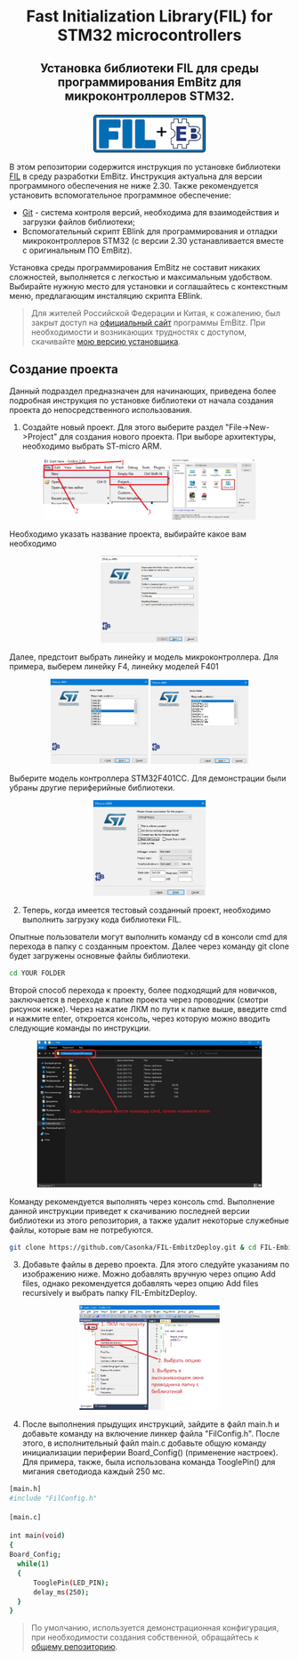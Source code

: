 <h1><p align="center"> 
Fast Initialization Library(FIL) for STM32 microcontrollers
</p></h1>

<h2><p align="center"> 
Установка библиотеки FIL для среды программирования EmBitz для микроконтроллеров STM32.
</p></h2>

<p align="center">
<img width=40% src=https://github.com/Casonka/FIL-EmBitzDeploy/blob/main/images/FIL_and_EmBitz.png>
</p>

В этом репозитории содержится инструкция по установке библиотеки [FIL](https://github.com/Casonka/FIL) в среду разработки EmBitz. Инструкция актуальна для версии программного обеспечения не ниже 2.30. Также рекомендуется установить вспомогательное программное обеспечение: 
- [Git](https://git-scm.com/book/ru/v2/%D0%92%D0%B2%D0%B5%D0%B4%D0%B5%D0%BD%D0%B8%D0%B5-%D0%A3%D1%81%D1%82%D0%B0%D0%BD%D0%BE%D0%B2%D0%BA%D0%B0-Git) - система контроля версий, необходима для взаимодействия и загрузки файлов библиотеки; 
- Вспомогательный скрипт EBlink для программирования и отладки микроконтроллеров STM32 (с версии 2.30 устанавливается вместе с оригинальным ПО EmBitz).

Установка среды программирования EmBitz не составит никаких сложностей, выполняется с легкостью и максимальным удобством. Выбирайте нужную место для установки и соглашайтесь с контекстным меню, предлагающим инсталяцию скрипта EBlink.

> Для жителей Российской Федерации и Китая, к сожалению, был закрыт доступ на [официальный сайт](https://www.embitz.org/) программы EmBitz. При необходимости и возникающих трудностях с доступом, скачивайте [мою версию установщика](https://disk.yandex.ru/d/Ut2pd7Eky08Wnw).

## Создание проекта

Данный подраздел предназначен для начинающих, приведена более подробная инструкция по установке библиотеки от начала создания проекта до непосредственного использования. 

1) Создайте новый проект. Для этого выберите раздел "File->New->Project" для создания нового проекта. При выборе архитектуры, необходимо выбрать ST-micro ARM.

<p align="center"><img width=45% src=https://github.com/Casonka/FIL-EmBitzDeploy/blob/main/images/1.png> <img width=30% src=https://github.com/Casonka/FIL-EmBitzDeploy/blob/main/images/2.jpg></p>
<p align="center"></p>

Необходимо указать название проекта, выбирайте какое вам необходимо
<p align="center"><img width=35% src=https://github.com/Casonka/FIL-EmBitzDeploy/blob/main/images/3.png></p>

Далее, предстоит выбрать линейку и модель микроконтроллера. Для примера, выберем линейку F4, линейку моделей F401

<p align="center"><img width=35% src=https://github.com/Casonka/FIL-EmBitzDeploy/blob/main/images/4.jpg> <img width=35% src=https://github.com/Casonka/FIL-EmBitzDeploy/blob/main/images/5.jpg></p>

Выберите модель контроллера STM32F401CC. Для демонстрации были убраны другие периферийные библиотеки.

<p align="center"><img width=40% src=https://github.com/Casonka/FIL-EmBitzDeploy/blob/main/images/6.jpg></p>

2) Теперь, когда имеется тестовый созданный проект, необходимо выполнить загрузку кода библиотеки FIL.

Опытные пользователи могут выполнить команду cd в консоли cmd для перехода в папку с созданным проектом. Далее через команду git clone будет загружены основные файлы библиотеки.
```sh
cd YOUR FOLDER
```
Второй способ перехода к проекту, более подходящий для новичков, заключается в переходе к папке проекта через проводник (смотри рисунок ниже). Через нажатие ЛКМ по пути к папке выше, введите cmd и нажмите enter, откроется консоль, через которую можно вводить следующие команды по инструкции.

<p align="center"><img width=80% src=https://github.com/Casonka/FIL-EmBitzDeploy/blob/main/images/7(a).jpg></p>

Команду рекомендуется выполнять через консоль cmd. Выполнение данной инструкции приведет к скачиванию последней версии библиотеки из этого репозитория, а также удалит некоторые служебные файлы, которые вам не потребуются.
```sh
git clone https://github.com/Casonka/FIL-EmbitzDeploy.git & cd FIL-EmbitzDeploy & rmdir /q /s images & del /q README.md
```

3) Добавьте файлы в дерево проекта. Для этого следуйте указаниям по изображению ниже. Можно добавлять вручную через опцию Add files, однако рекомендуется добавлять через опцию Add files recursively и выбрать папку FIL-EmbitzDeploy.

<p align="center"><img width=50% src=https://github.com/Casonka/FIL-EmBitzDeploy/blob/main/images/8(a).jpg></p>

4) После выполнения прыдущих инструкций, зайдите в файл main.h и добавьте команду на включение линкер файла "FilConfig.h". После этого, в исполнительный файл main.c добавьте общую команду инициализации периферии Board_Config() (применение настроек). Для примера, также, была использована команда TooglePin() для мигания светодиода каждый 250 мс.


```sh
[main.h]
#include "FilConfig.h"

[main.c]

int main(void)
{
Board_Config;
  while(1) 
  {
      TooglePin(LED_PIN);
      delay_ms(250);
  }
}
```
> По умолчанию, используется демонстрационная конфигурация, при необходимости создания собственной, обращайтесь к [общему репозиторию](https://github.com/Casonka/FIL).
